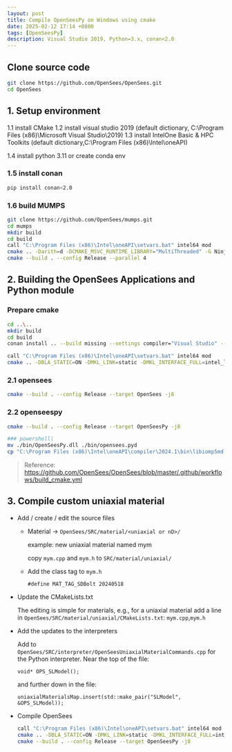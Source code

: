 ```yaml
---
layout: post
title: Compile OpenSeesPy on Windows using cmake
date: 2025-02-12 17:14 +0800
tags: [OpenSeesPy]
description: Visual Studio 2019, Python=3.x, conan<2.0
---
```


## Clone source code

```bash
git clone https://github.com/OpenSees/OpenSees.git
cd OpenSees
```

## 1. Setup environment

 1.1 install CMake
 1.2 install visual studio 2019 (default dictionary, C:\Program Files (x86)\Microsoft Visual Studio\2019)
 1.3 install IntelOne Basic & HPC Toolkits (default dictionary,C:\Program Files (x86)\Intel\oneAPI)

 1.4 install python 3.11 or create conda env

### 1.5 install conan

```bash
pip install conan<2.0
```


### 1.6 build MUMPS

```bash
git clone https://github.com/OpenSees/mumps.git
cd mumps
mkdir build
cd build
call "C:\Program Files (x86)\Intel\oneAPI\setvars.bat" intel64 mod
cmake .. -Darith=d -DCMAKE_MSVC_RUNTIME_LIBRARY="MultiThreaded" -G Ninja
cmake --build . --config Release --parallel 4
```


## 2. Building the OpenSees Applications and Python module

### Prepare cmake

```bash
cd ..\..
mkdir build
cd build
conan install .. --build missing --settings compiler="Visual Studio" --settings compiler.runtime="MT" --settings compiler.version=16

call "C:\Program Files (x86)\Intel\oneAPI\setvars.bat" intel64 mod
cmake .. -DBLA_STATIC=ON -DMKL_LINK=static -DMKL_INTERFACE_FULL=intel_lp64 -DMUMPS_DIR="..\..\mumps\build"
```

### 2.1 opensees

```bash
cmake --build . --config Release --target OpenSees -j8
```

### 2.2 openseespy

```bash
cmake --build . --config Release --target OpenSeesPy -j8

### powershell|
mv ./bin/OpenSeesPy.dll ./bin/opensees.pyd
cp "C:\Program Files (x86)\Intel\oneAPI\compiler\2024.1\bin\libiomp5md.dll" ./bin/
```

> Reference: 
> https://github.com/OpenSees/OpenSees/blob/master/.github/workflows/build_cmake.yml









## 3. Compile custom uniaxial material

- Add / create / edit the source files
  - Material -> `OpenSees/SRC/material/<uniaxial or nD>/`
  
    example: new uniaxial material named mym

    copy `mym.cpp` and `mym.h` to `SRC/material/uniaxial/`

  - Add the class tag to `mym.h`
  
    `#define MAT_TAG_SDBolt 20240518`

- Update the CMakeLists.txt

  The editing is simple for materials, e.g., for a uniaxial material add a line in `OpenSees/SRC/material/uniaxial/CMakeLists.txt`: `mym.cpp`,`mym.h`

- Add the updates to the interpreters

  Add to `OpenSees/SRC/interpreter/OpenSeesUniaxialMaterialCommands.cpp` for the Python interpreter. Near the top of the file:

    ```void* OPS_SLModel();```

    and further down in the file:

    ``uniaxialMaterialsMap.insert(std::make_pair("SLModel", &OPS_SLModel));``

-  Compile OpenSees
    
    ```bash
    call "C:\Program Files (x86)\Intel\oneAPI\setvars.bat" intel64 mod
    cmake .. -DBLA_STATIC=ON -DMKL_LINK=static -DMKL_INTERFACE_FULL=intel_lp64 -DMUMPS_DIR="..\..\mumps\build"
    cmake --build . --config Release --target OpenSeesPy -j8
    ```
